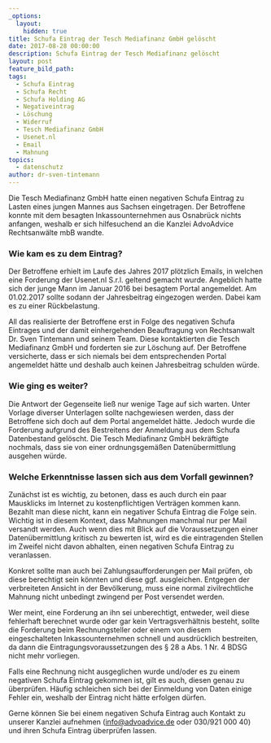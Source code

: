 ```yaml
---
_options:
  layout:
    hidden: true
title: Schufa Eintrag der Tesch Mediafinanz GmbH gelöscht
date: 2017-08-28 00:00:00
description: Schufa Eintrag der Tesch Mediafinanz gelöscht
layout: post
feature_bild_path:
tags:
  - Schufa Eintrag
  - Schufa Recht
  - Schufa Holding AG
  - Negativeintrag
  - Löschung
  - Widerruf
  - Tesch Mediafinanz GmbH
  - Usenet.nl
  - Email
  - Mahnung
topics:
  - datenschutz
author: dr-sven-tintemann
---
```



Die Tesch Mediafinanz GmbH hatte einen negativen Schufa Eintrag zu Lasten eines jungen Mannes aus Sachsen eingetragen. Der Betroffene konnte mit dem besagten Inkassounternehmen aus Osnabrück nichts anfangen, weshalb er sich hilfesuchend an die Kanzlei AdvoAdvice Rechtsanwälte mbB wandte.

### Wie kam es zu dem Eintrag?

Der Betroffene erhielt im Laufe des Jahres 2017 plötzlich Emails, in welchen eine Forderung der Usenet.nl S.r.l. geltend gemacht wurde. Angeblich hatte sich der junge Mann im Januar 2016 bei besagtem Portal angemeldet. Am 01.02.2017 sollte sodann der Jahresbeitrag eingezogen werden. Dabei kam es zu einer Rückbelastung.

All das realisierte der Betroffene erst in Folge des negativen Schufa Eintrages und der damit einhergehenden Beauftragung von Rechtsanwalt Dr. Sven Tintemann und seinem Team. Diese kontaktierten die Tesch Mediafinanz GmbH und forderten sie zur Löschung auf. Der Betroffene versicherte, dass er sich niemals bei dem entsprechenden Portal angemeldet hätte und deshalb auch keinen Jahresbeitrag schulden würde.

### Wie ging es weiter?

Die Antwort der Gegenseite ließ nur wenige Tage auf sich warten. Unter Vorlage diverser Unterlagen sollte nachgewiesen werden, dass der Betroffene sich doch auf dem Portal angemeldet hätte. Jedoch wurde die Forderung aufgrund des Bestreitens der Anmeldung aus dem Schufa Datenbestand gelöscht. Die Tesch Mediafinanz GmbH bekräftigte nochmals, dass sie von einer ordnungsgemäßen Datenübermittlung ausgehen würde.

### Welche Erkenntnisse lassen sich aus dem Vorfall gewinnen?

Zunächst ist es wichtig, zu betonen, dass es auch durch ein paar Mausklicks im Internet zu kostenpflichtigen Verträgen kommen kann. Bezahlt man diese nicht, kann ein negativer Schufa Eintrag die Folge sein. Wichtig ist in diesem Kontext, dass Mahnungen manchmal nur per Mail versandt werden. Auch wenn dies mit Blick auf die Voraussetzungen einer Datenübermittlung kritisch zu bewerten ist, wird es die eintragenden Stellen im Zweifel nicht davon abhalten, einen negativen Schufa Eintrag zu veranlassen.

Konkret sollte man auch bei Zahlungsaufforderungen per Mail prüfen, ob diese berechtigt sein könnten und diese ggf. ausgleichen. Entgegen der verbreiteten Ansicht in der Bevölkerung, muss eine normal zivilrechtliche Mahnung nicht unbedingt zwingend per Post versendet werden.

Wer meint, eine Forderung an ihn sei unberechtigt, entweder, weil diese fehlerhaft berechnet wurde oder gar kein Vertragsverhältnis besteht, sollte die Forderung beim Rechnungsteller oder einem von diesem eingeschalteten Inkassounternehmen schnell und ausdrücklich bestreiten, da dann die Eintragungsvoraussetzungen des § 28 a Abs. 1 Nr. 4 BDSG nicht mehr vorliegen.

Falls eine Rechnung nicht ausgeglichen wurde und/oder es zu einem negativen Schufa Eintrag gekommen ist, gilt es auch, diesen genau zu überprüfen. Häufig schleichen sich bei der Einmeldung von Daten einige Fehler ein, weshalb der Eintrag nicht hätte erfolgen dürfen.

Gerne können Sie bei einem negativen Schufa Eintrag auch Kontakt zu unserer Kanzlei aufnehmen (info@advoadvice.de oder 030/921 000 40) und ihren Schufa Eintrag überprüfen lassen.